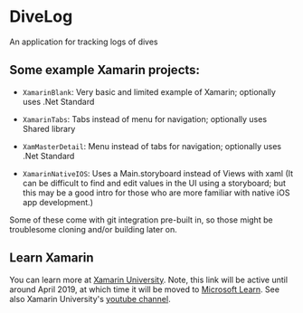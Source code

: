 # DiveLog
An application for tracking logs of dives

## Some example Xamarin projects:
* `XamarinBlank`: Very basic and limited example of Xamarin; optionally uses .Net Standard

* `XamarinTabs`: Tabs instead of menu for navigation; optionally uses Shared library

* `XamMasterDetail`: Menu instead of tabs for navigation; optionally uses .Net Standard

* `XamarinNativeIOS`: Uses a Main.storyboard instead of Views with xaml 
(It can be difficult to find and edit values in the UI using a storyboard; but this may be a good intro for those who are more familiar with native iOS app development.)
 
Some of these come with git integration pre-built in, so those might be troublesome cloning and/or building later on. 

## Learn Xamarin 
You can learn more at [Xamarin University](https://elearning.xamarin.com/forms/xam101/).
Note, this link will be active until around April 2019, at which time it will be moved to [Microsoft Learn](https://docs.microsoft.com/en-us/learn/).
See also Xamarin University's [youtube channel](https://www.youtube.com/xamarinuniversity).